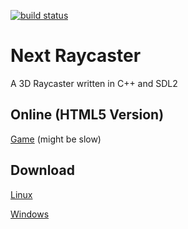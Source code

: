 [![build status](https://git.et.tc/Jan/SDL_Game/badges/master/build.svg)](https://builds.et.tc/raycaster)
# Next Raycaster
A 3D Raycaster written in C++ and SDL2

## Online (HTML5 Version)
[Game](https://builds.et.tc/raycaster/master-html5/game.html) (might be slow)

## Download
[Linux](https://builds.et.tc/raycaster/master-linux64.zip)

[Windows](https://builds.et.tc/raycaster/master-win64.zip)